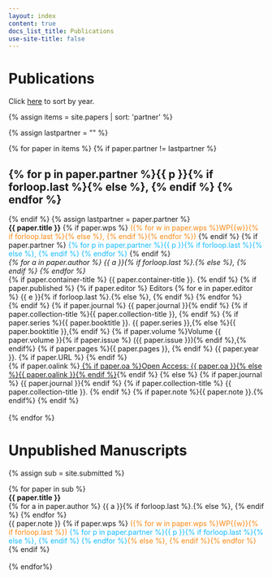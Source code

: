 ```yaml
---
layout: index
content: true
docs_list_title: Publications
use-site-title: false
---
```



# Publications
Click [here](index) to sort by year.

{% assign items = site.papers | sort: 'partner' %}

{% assign lastpartner = "" %}

<div class="paper-list">
  {% for paper in items %}
  {% if paper.partner != lastpartner %}<h2> {% for p in paper.partner %}{{ p }}{% if forloop.last %}{% else %}, {% endif %} {% endfor %}</h2>{% endif %}
  {% assign lastpartner = paper.partner %}
  <article class="paper-preview">
	<strong>{{ paper.title }}</strong>
	{% if paper.wps %}
      <span style="color:#f98811">({% for w in paper.wps %}WP{{w}}{% if forloop.last %}{% else %}, {% endif %}{% endfor %})</span>
    {% endif %}
    {% if paper.partner %}
      <span style="color:#11bbff">
        {% for p in paper.partner %}{{ p }}{% if forloop.last %}{% else %}, {% endif %} {% endfor %}
      </span>
    {% endif %}
	<br>
    <em>
	  {% for a in paper.author %}
	    {{ a }}{% if forloop.last %}.{% else %}, {% endif %}
	  {% endfor %}
    </em>
	<br>
	{% if paper.container-title %} {{ paper.container-title }}. {% endif %}
	{% if paper.published %}
	{% if paper.editor %}
	  Editors
	  {% for e in paper.editor %}
	    {{ e }}{% if forloop.last %}.{% else %}, {% endif %}
	  {% endfor %}
	<br>
	{% endif %}
	{% if paper.journal %} {{ paper.journal }}{% endif %}
	{% if paper.collection-title %}{{ paper.collection-title }}, {% endif %}
    {% if paper.series %}{{ paper.booktitle }}. {{ paper.series }},{% else %}{{ paper.booktitle }},{% endif %}
	{% if paper.volume %}Volume {{ paper.volume }}{% if paper.issue %} ({{ paper.issue }}){% endif %},{% endif%}
	{% if paper.pages %}{{ paper.pages }}, {% endif %}
	{{ paper.year }}.
	{% if paper.URL %} <a href="{{ paper.URL }}" target="new"><i class="fa fa-link"></i></a> {% endif %}
	<br/>
	{% if paper.oalink %}<a href="{{ paper.oalink }}">
	  {% if paper.oa %}Open Access: {{ paper.oa }}{% else %}{{ paper.oalink }}{% endif %}</a>{% endif %}
	{% else %}
	  {% if paper.journal %} {{ paper.journal }}{% endif %}
	  {% if paper.collection-title %} {{ paper.collection-title }}. {% endif %}
	  {% if paper.note %}{{ paper.note }}.{% endif%}
	{% endif %}
   </article>
   <br/>
  {% endfor %}
</div>


# Unpublished Manuscripts

{% assign sub = site.submitted %}

<div class="paper-list">
  {% for paper in sub %}
  <article>
	<strong>{{ paper.title }}</strong>
	<br/>
	{% for a in paper.author %}
	  {{ a }}{% if forloop.last %}.{% else %}, {% endif %}
	{% endfor %}
	<br/>
    {{ paper.note }}
	{% if paper.wps %} <span style="color:#f98811">({% for w in paper.wps %}WP{{w}}{% if forloop.last %}) <span style="color:#11bbff">{% for p in paper.partner %}{{ p }}{% if forloop.last %}{% else %}, {% endif %} {% endfor %}</span>{% else %}, {% endif %}{% endfor %}</span>{% endif %}
  </article>
  <br/>
  {% endfor%}
</div>
